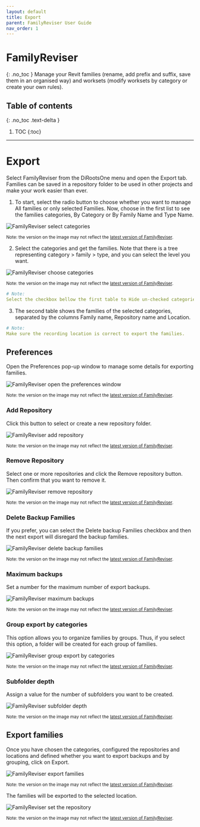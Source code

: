 ```yaml
---
layout: default
title: Export
parent: FamilyReviser User Guide
nav_order: 1
---
```


# FamilyReviser
{: .no_toc }
Manage your Revit families (rename, add prefix and suffix, save them in an organised way) and worksets (modify worksets by category or create your own rules).
## Table of contents
{: .no_toc .text-delta }

1. TOC
{:toc}

---

# Export

Select FamilyReviser from the DiRootsOne menu and open the Export tab. Families can be saved in a repository folder to be used in other projects and make your work easier than ever.

1. To start, select the radio button to choose whether you want to manage All families or only selected Families. Now, choose in the first list to see the families categories, By Category or By Family Name and Type Name.

![FamilyReviser select categories](../../../assets\images\FamilyReviser\FR-Ex-Families.gif)

<sub>Note: the version on the image may not reflect the [latest version of FamilyReviser](https://diroots.com/revit-plugins/manage-revit-families-and-worksets-with-familyreviser/).</sub>

2. Select the categories and get the families. Note that there is a tree representing category > family > type, and you can select the level you want.

![FamilyReviser choose categories](../../../assets\images\FamilyReviser\FR-Ex-SelectCategory.gif)

<sub>Note: the version on the image may not reflect the [latest version of FamilyReviser](https://diroots.com/revit-plugins/manage-revit-families-and-worksets-with-familyreviser/).</sub>

```yaml
# Note:
Select the checkbox bellow the first table to Hide un-checked categories.
```

3.	The second table shows the families of the selected categories, separated by the columns Family name, Repository name and Location.

```yaml
# Note:
Make sure the recording location is correct to export the families.
```

## Preferences
Open the Preferences pop-up window to manage some details for exporting families.

![FamilyReviser open the preferences window](../../../assets\images\FamilyReviser\FR-Ex-OpenPreferences.gif)

<sub>Note: the version on the image may not reflect the [latest version of FamilyReviser](https://diroots.com/revit-plugins/manage-revit-families-and-worksets-with-familyreviser/).</sub>

### Add Repository

Click this button to select or create a new repository folder.

![FamilyReviser add repository](../../../assets\images\FamilyReviser\FR-Ex-AddRepository.gif)

<sub>Note: the version on the image may not reflect the [latest version of FamilyReviser](https://diroots.com/revit-plugins/manage-revit-families-and-worksets-with-familyreviser/).</sub>


### Remove Repository

Select one or more repositories and click the Remove repository button. Then confirm that you want to remove it.

![FamilyReviser remove repository](../../../assets\images\FamilyReviser\FR-Ex-RemoveRepository.gif)

<sub>Note: the version on the image may not reflect the [latest version of FamilyReviser](https://diroots.com/revit-plugins/manage-revit-families-and-worksets-with-familyreviser/).</sub>

### Delete Backup Families

If you prefer, you can select the Delete backup Families checkbox and then the next export will disregard the backup families.

![FamilyReviser delete backup families](../../../assets\images\FamilyReviser\FR-Ex-DeleteBackup.png)

<sub>Note: the version on the image may not reflect the [latest version of FamilyReviser](https://diroots.com/revit-plugins/manage-revit-families-and-worksets-with-familyreviser/).</sub>

### Maximum backups

Set a number for the maximum number of export backups.

![FamilyReviser maximum backups](../../../assets\images\FamilyReviser\FR-Ex-MaxBackups.png)

<sub>Note: the version on the image may not reflect the [latest version of FamilyReviser](https://diroots.com/revit-plugins/manage-revit-families-and-worksets-with-familyreviser/).</sub>

### Group export by categories

This option allows you to organize families by groups. Thus, if you select this option, a folder will be created for each group of families.

![FamilyReviser group export by categories](../../../assets\images\FamilyReviser\FR-Ex-GroupExport.png)

<sub>Note: the version on the image may not reflect the [latest version of FamilyReviser](https://diroots.com/revit-plugins/manage-revit-families-and-worksets-with-familyreviser/).</sub>

### Subfolder depth

Assign a value for the number of subfolders you want to be created.

![FamilyReviser subfolder depth](../../../assets\images\FamilyReviser\FR-Ex-Subfolder.png)

<sub>Note: the version on the image may not reflect the [latest version of FamilyReviser](https://diroots.com/revit-plugins/manage-revit-families-and-worksets-with-familyreviser/).</sub>

## Export families

Once you have chosen the categories, configured the repositories and locations and defined whether you want to export backups and by grouping, click on Export.

![FamilyReviser export families](../../../assets\images\FamilyReviser\FR-Ex-SelectRepository.png)

<sub>Note: the version on the image may not reflect the [latest version of FamilyReviser](https://diroots.com/revit-plugins/manage-revit-families-and-worksets-with-familyreviser/).</sub>

The families will be exported to the selected location.

![FamilyReviser set the repository](../../../assets\images\FamilyReviser\FR-Ex-Export.gif)

<sub>Note: the version on the image may not reflect the [latest version of FamilyReviser](https://diroots.com/revit-plugins/manage-revit-families-and-worksets-with-familyreviser/).</sub>